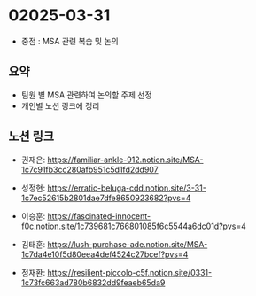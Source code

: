 # 02025-03-31

* 중점 : MSA 관련 복습 및 논의

## 요약
*  팀원 별 MSA 관련하여 논의할 주제 선정
*  개인별 노션 링크에 정리 

## 노션 링크
* 권재은: https://familiar-ankle-912.notion.site/MSA-1c7c91fb3cc280afb951c5d1fd2dd907

* 성정현: https://erratic-beluga-cdd.notion.site/3-31-1c7ec52615b2801dae7dfe8650923682?pvs=4

* 이승훈: https://fascinated-innocent-f0c.notion.site/1c739681c766801085f6c5544a6dc01d?pvs=4

* 김태훈: https://lush-purchase-ade.notion.site/MSA-1c7da4e10f5d80eea4def4524c27bcef?pvs=4

* 정재환: https://resilient-piccolo-c5f.notion.site/0331-1c73fc663ad780b6832dd9feaeb65da9
